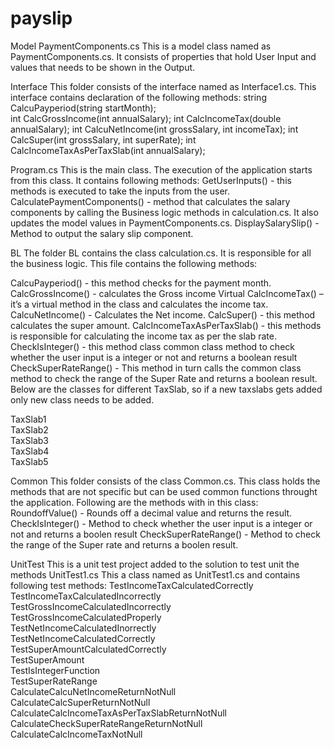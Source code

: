 # payslip

Model
PaymentComponents.cs
This is a model class named as PaymentComponents.cs. It consists of properties that hold 
User Input and values that needs to be shown in the Output.

Interface
This folder consists of the interface named as Interface1.cs.
This interface contains declaration of the following methods:
        string CalcuPayperiod(string startMonth);   
        int CalcGrossIncome(int annualSalary);
        int CalcIncomeTax(double annualSalary);
        int CalcuNetIncome(int grossSalary, int incomeTax);
        int CalcSuper(int grossSalary, int superRate);
        int CalcIncomeTaxAsPerTaxSlab(int annualSalary);

Program.cs
This is the main class. The execution of the application starts from this class.
It contains following methods:
GetUserInputs() - this methods is executed to take the inputs from the user.
CalculatePaymentComponents() - method that calculates the salary components by calling the Business logic methods in calculation.cs. It also updates the model values in PaymentComponents.cs.
DisplaySalarySlip() - Method to output the salary slip component.

BL
The folder BL contains the class calculation.cs. It is responsible for all the business logic.
This file contains the following methods:

CalcuPayperiod() - this method checks for the payment month.
CalcGrossIncome() - calculates the Gross income
Virtual CalcIncomeTax() – it’s a virtual method in the class and calculates the income tax.
CalcuNetIncome() - Calculates the Net income.
CalcSuper() - this method calculates the super amount.
CalcIncomeTaxAsPerTaxSlab() - this methods is responsible for calculating the income tax as per the slab rate.
CheckIsInteger() - this method class common class method to check whether the user input is a integer or not and returns a boolean result
CheckSuperRateRange() - This method in turn calls the common class method to check the range of the Super Rate  and returns a boolean result.
Below are the classes for different TaxSlab, so if a new taxslabs gets added only new class needs to be added.

TaxSlab1 <br/>
TaxSlab2 <br/>
TaxSlab3 <br/>
TaxSlab4 <br/>
TaxSlab5 <br/>







Common
This folder consists of the class Common.cs.
This class holds the methods that are not specific but can be used common functions throught the application.
Following are the methods with in this class:
RoundoffValue() - Rounds off a decimal value and returns the result.
CheckIsInteger() - Method to check whether the user input is a integer or not and returns a boolen result
CheckSuperRateRange() - Method to check the range of the Super rate  and returns a boolen result.

UnitTest
This is a unit test project added to the solution to test unit the methods
UnitTest1.cs
This a class named as UnitTest1.cs and contains following test methods:
TestIncomeTaxCalculatedCorrectly <br/>
TestIncomeTaxCalculatedIncorrectly <br/>
TestGrossIncomeCalculatedIncorrectly <br/>
TestGrossIncomeCalculatedProperly <br/>
TestNetIncomeCalculatedInorrectly <br/>
TestNetIncomeCalculatedCorrectly <br/>
TestSuperAmountCalculatedCorrectly <br/>
TestSuperAmount <br/>
TestIsIntegerFunction <br/>
TestSuperRateRange <br/>
CalculateCalcuNetIncomeReturnNotNull <br/>
CalculateCalcSuperReturnNotNull <br/>
CalculateCalcIncomeTaxAsPerTaxSlabReturnNotNull <br/>
CalculateCheckSuperRateRangeReturnNotNull <br/>
CalculateCalcIncomeTaxNotNull <br/>

